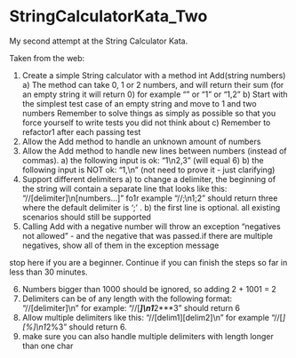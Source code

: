 # StringCalculatorKata_Two
My second attempt at the String Calculator Kata.

Taken from the web:

1. Create a simple String calculator with a method int Add(string numbers) 
a) The method can take 0, 1 or 2 numbers, and will return their sum (for an empty string it will return 0) for example “” or “1” or “1,2”
b) Start with the simplest test case of an empty string and move to 1 and two numbers
Remember to solve things as simply as possible so that you force yourself to write tests you did not think about
c) Remember to refactor1 after each passing test
2. Allow the Add method to handle an unknown amount of numbers
3. Allow the Add method to handle new lines between numbers (instead of commas). 
a) the following input is ok:  “1\n2,3”  (will equal 6)
b) the following input is NOT ok:  “1,\n” (not need to prove it - just clarifying)
4. Support different delimiters 
a) to change a delimiter, the beginning of the string will contain a separate line that looks like this:   “//[delimiter]\n[numbers…]” fo1r example “//;\n1;2” should return three where the default delimiter is ‘;’ . 
b) the first line is optional. all existing scenarios should still be supported
5. Calling Add with a negative number will throw an exception “negatives not allowed” - and the negative that was passed.if there are multiple negatives, show all of them in the exception message 

stop here if you are a beginner. Continue if you can finish the steps so far in less than 30 minutes. 

6. Numbers bigger than 1000 should be ignored, so adding 2 + 1001  = 2
7. Delimiters can be of any length with the following format:  “//[delimiter]\n” for example: “//[***]\n1***2***3” should return 6
8. Allow multiple delimiters like this:  “//[delim1][delim2]\n” for example “//[*][%]\n1*2%3” should return 6.
9. make sure you can also handle multiple delimiters with length longer than one char
